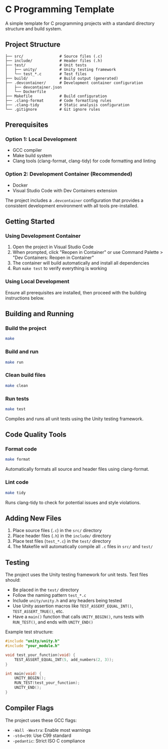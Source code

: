 # C Programming Template

A simple template for C programming projects with a standard directory structure and build system.

## Project Structure

```
├── src/                # Source files (.c)
├── include/            # Header files (.h)
├── test/               # Unit tests
│   ├── unity/          # Unity testing framework
│   └── test_*.c        # Test files
├── build/              # Build output (generated)
├── .devcontainer/      # Development container configuration
│   ├── devcontainer.json
│   └── Dockerfile
├── Makefile            # Build configuration
├── .clang-format       # Code formatting rules
├── .clang-tidy         # Static analysis configuration
└── .gitignore          # Git ignore rules
```

## Prerequisites

### Option 1: Local Development
- GCC compiler
- Make build system
- Clang tools (clang-format, clang-tidy) for code formatting and linting

### Option 2: Development Container (Recommended)
- Docker
- Visual Studio Code with Dev Containers extension

The project includes a `.devcontainer` configuration that provides a consistent development environment with all tools pre-installed.

## Getting Started

### Using Development Container
1. Open the project in Visual Studio Code
2. When prompted, click "Reopen in Container" or use Command Palette > "Dev Containers: Reopen in Container"
3. The container will build automatically and install all dependencies
4. Run `make test` to verify everything is working

### Using Local Development
Ensure all prerequisites are installed, then proceed with the building instructions below.

## Building and Running

### Build the project
```bash
make
```

### Build and run
```bash
make run
```

### Clean build files
```bash
make clean
```

### Run tests
```bash
make test
```
Compiles and runs all unit tests using the Unity testing framework.

## Code Quality Tools

### Format code
```bash
make format
```
Automatically formats all source and header files using clang-format.

### Lint code
```bash
make tidy
```
Runs clang-tidy to check for potential issues and style violations.

## Adding New Files

1. Place source files (`.c`) in the `src/` directory
2. Place header files (`.h`) in the `include/` directory  
3. Place test files (`test_*.c`) in the `test/` directory
4. The Makefile will automatically compile all `.c` files in `src/` and `test/`

## Testing

The project uses the Unity testing framework for unit tests. Test files should:
- Be placed in the `test/` directory
- Follow the naming pattern `test_*.c`
- Include `unity/unity.h` and any headers being tested
- Use Unity assertion macros like `TEST_ASSERT_EQUAL_INT()`, `TEST_ASSERT_TRUE()`, etc.
- Have a `main()` function that calls `UNITY_BEGIN()`, runs tests with `RUN_TEST()`, and ends with `UNITY_END()`

Example test structure:
```c
#include "unity/unity.h"
#include "your_module.h"

void test_your_function(void) {
    TEST_ASSERT_EQUAL_INT(5, add_numbers(2, 3));
}

int main(void) {
    UNITY_BEGIN();
    RUN_TEST(test_your_function);
    UNITY_END();
}
```

## Compiler Flags

The project uses these GCC flags:
- `-Wall -Wextra`: Enable most warnings
- `-std=c99`: Use C99 standard
- `-pedantic`: Strict ISO C compliance
